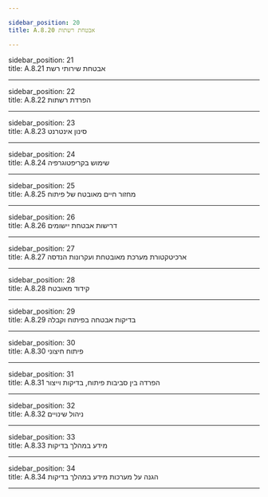 ```yaml
---

sidebar_position: 20  
title: A.8.20 אבטחת רשתות

---
```


sidebar_position: 21  
title: A.8.21 אבטחת שירותי רשת

---

sidebar_position: 22  
title: A.8.22 הפרדת רשתות

---

sidebar_position: 23  
title: A.8.23 סינון אינטרנט

---

sidebar_position: 24  
title: A.8.24 שימוש בקריפטוגרפיה

---

sidebar_position: 25  
title: A.8.25 מחזור חיים מאובטח של פיתוח

---

sidebar_position: 26  
title: A.8.26 דרישות אבטחת יישומים

---

sidebar_position: 27  
title: A.8.27 ארכיטקטורת מערכת מאובטחת ועקרונות הנדסה

---

sidebar_position: 28  
title: A.8.28 קידוד מאובטח

---

sidebar_position: 29  
title: A.8.29 בדיקות אבטחה בפיתוח וקבלה

---

sidebar_position: 30  
title: A.8.30 פיתוח חיצוני

---

sidebar_position: 31  
title: A.8.31 הפרדה בין סביבות פיתוח, בדיקות וייצור

---

sidebar_position: 32  
title: A.8.32 ניהול שינויים

---

sidebar_position: 33  
title: A.8.33 מידע במהלך בדיקות

---

sidebar_position: 34  
title: A.8.34 הגנה על מערכות מידע במהלך בדיקות

---